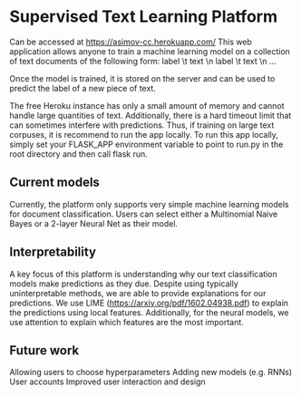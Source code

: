 # Supervised Text Learning Platform
Can be accessed at https://asimov-cc.herokuapp.com/
This web application allows anyone to train a machine learning model on a collection of text documents of the following form:
label \t text \n
label \t text \n ...

Once the model is trained, it is stored on the server and can be used to predict the label of a new piece of text.

The free Heroku instance has only a small amount of memory and cannot handle large quantities of text.
Additionally, there is a hard timeout limit that can sometimes interfere with predictions.
Thus, if training on large text corpuses, it is recommend to run the app locally.
To run this app locally, simply set your FLASK_APP environment variable to point to run.py in the root directory and then call flask run.

## Current models
Currently, the platform only supports very simple machine learning models for document classification.
Users can select either a Multinomial Naive Bayes or a 2-layer Neural Net as their model.

## Interpretability
A key focus of this platform is understanding why our text classification models make predictions as they due.
Despite using typically uninterpretable methods, we are able to provide explanations for our predictions.
We use LIME (https://arxiv.org/pdf/1602.04938.pdf) to explain the predictions using local features.
Additionally, for the neural models, we use attention to explain which features are the most important.

## Future work
Allowing users to choose hyperparameters
Adding new models (e.g. RNNs)
User accounts
Improved user interaction and design
